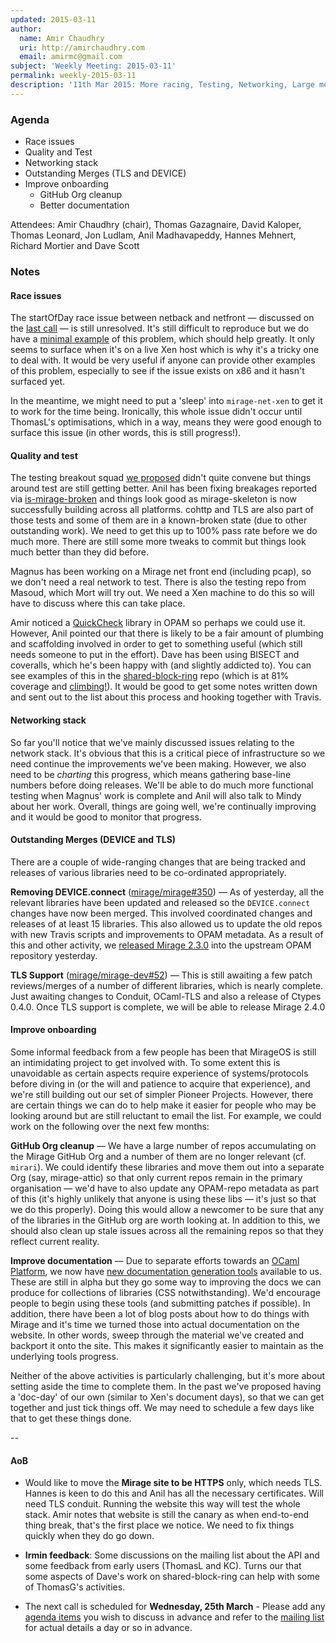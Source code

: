 ```yaml
---
updated: 2015-03-11
author:
  name: Amir Chaudhry
  uri: http://amirchaudhry.com
  email: amirmc@gmail.com
subject: 'Weekly Meeting: 2015-03-11'
permalink: weekly-2015-03-11
description: '11th Mar 2015: More racing, Testing, Networking, Large merges and Cleanups'
---
```


### Agenda ###

- Race issues
- Quality and Test
- Networking stack
- Outstanding Merges (TLS and DEVICE)
- Improve onboarding
  - GitHub Org cleanup
  - Better documentation


Attendees:
Amir Chaudhry (chair), Thomas Gazagnaire, David Kaloper, Thomas Leonard,
Jon Ludlam, Anil Madhavapeddy, Hannes Mehnert, Richard Mortier and Dave Scott


### Notes ###

#### Race issues #### 

The startOfDay race issue between netback and netfront — discussed on the
[last call][notes-race] — is still unresolved. It's still difficult to
reproduce but we do have a [minimal example][eg-race] of this problem, which
should help greatly. It only seems to surface when it's on a live Xen host
which is why it's a tricky one to deal with.  It would be very useful if
anyone can provide other examples of this problem, especially to see if the
issue exists on x86 and it hasn't surfaced yet.

In the meantime, we might need to put a 'sleep' into `mirage-net-xen` to get
it to work for the time being. Ironically, this whole issue didn't occur until
ThomasL's optimisations, which in a way, means they were good enough to
surface this issue (in other words, this is still progress!).

[notes-race]: /weekly/weekly-2015-02-25#miragenetxenraceissue
[eg-race]: https://github.com/mirage/mirage-net-xen/issues/20#issuecomment-78264578


#### Quality and test #### 

The testing breakout squad [we proposed][notes-qa] didn't quite convene but
things around test are still getting better. Anil has been fixing breakages
reported via [is-mirage-broken][test] and things look good as mirage-skeleton
is now successfully building across all platforms. cohttp and TLS are also
part of those tests and some of them are in a known-broken state (due to other
outstanding work). We need to get this up to 100% pass rate before we do much
more. There are still some more tweaks to commit but things look much better
than they did before.

Magnus has been working on a Mirage net front end (including pcap), so we don't
need a real network to test. There is also the testing repo from Masoud, which
Mort will try out.  We need a Xen machine to do this so will have to
discuss where this can take place.

Amir noticed a [QuickCheck][] library in OPAM so perhaps we could
use it. However, Anil pointed our that there is likely to be a fair amount of
plumbing and scaffolding involved in order to get to something useful (which
still needs someone to put in the effort). Dave has been using BISECT and
coveralls, which he's been happy with (and slightly addicted to).  You can see
examples of this in the [shared-block-ring][] repo (which is at 81% coverage
and [climbing!][coveralls-block]).  It would be good to get some notes written
down and sent out to the list about this process and hooking together with
Travis.  

[notes-qa]: /weekly/weekly-2015-02-25#Qualityandtestinfrastructure
[test]: https://github.com/mirage/is-mirage-broken/blob/master/logs/README.md
[QuickCheck]: http://opam.ocaml.org/packages/quickcheck/quickcheck.1.0.2/
[shared-block-ring]: https://github.com/mirage/shared-block-ring
[coveralls-block]: https://coveralls.io/r/mirage/shared-block-ring?branch=master

#### Networking stack ####

So far you'll notice that we've mainly discussed issues relating to the
network stack.  It's obvious that this is a critical piece of infrastructure so
we need continue the improvements we've been making.  However, we also need to
be *charting* this progress, which means gathering base-line numbers before
doing releases. We'll be able to do much more functional testing when Magnus'
work is complete and Anil will also talk to Mindy about her work. Overall,
things are going well, we're continually improving and it would be good to
monitor that progress.


#### Outstanding Merges (DEVICE and TLS) ####

There are a couple of wide-ranging changes that are being tracked and releases
of various libraries need to be co-ordinated appropriately.

**Removing DEVICE.connect** ([mirage/mirage#350][]) — As of yesterday, all the
relevant libraries have been updated and released so the `DEVICE.connect`
changes have now been merged. This involved coordinated changes and releases
of at least 15 libraries.  This also allowed us to update the old repos with
new Travis scripts and improvements to OPAM metadata.  As a result of this and
other activity, we [released Mirage 2.3.0][releases] into the upstream OPAM
repository yesterday.

**TLS Support** ([mirage/mirage-dev#52][]) — This is still awaiting a few
patch reviews/merges of a number of different libraries, which is nearly
complete. Just awaiting changes to Conduit, OCaml-TLS and also a release of 
Ctypes 0.4.0. Once TLS support is complete, we will be able to release
Mirage 2.4.0

[mirage/mirage#350]: https://github.com/mirage/mirage/pull/350
[mirage/mirage-dev#52]: https://github.com/mirage/mirage-dev/pull/52
[releases]: /releases#miragev230Interfacecleanupsandentropysupport

#### Improve onboarding ####

Some informal feedback from a few people has been that MirageOS is still an
intimidating project to get involved with. To some extent this is unavoidable
as certain aspects require experience of systems/protocols before diving in
(or the will and patience to acquire that experience), and we're still
building out our set of simpler Pioneer Projects. However, there are certain
things we can do to help make it easier for people who may be looking around
but are still reluctant to email the list. For example, we could work on the
following over the next few months:

**GitHub Org cleanup** — We have a large number of repos accumulating on the
Mirage GitHub Org and a number of them are no longer relevant (cf. `mirari`).
We could identify these libraries and move them out into a separate Org
(say, mirage-attic) so that only current repos remain in the primary
organisation — we'd have to also update any OPAM-repo metadata as part of this
(it's highly unlikely that anyone is using these libs — it's just so that we do
this properly).  Doing this would allow a newcomer to be sure that any of the
libraries in the GitHub org are worth looking at. In addition to this, we
should also clean up stale issues across all the remaining repos so that they
reflect current reality.

**Improve documentation** — Due to separate efforts towards an
[OCaml Platform][platform], we now have
[new documentation generation tools][codoc] available to us. These are still
in alpha but they go some way to improving the docs we can produce for
collections of libraries (CSS notwithstanding). We'd encourage people to begin
using these tools (and submitting patches if possible). In addition, there
have been a lot of blog posts about how to do things with Mirage and it's time
we turned those into actual documentation on the website. In other words,
sweep through the material we've created and backport it onto the site. This
makes it significantly easier to maintain as the underlying tools progress.

Neither of the above activities is particularly challenging, but it's more
about setting aside the time to complete them.  In the past we've proposed
having a 'doc-day' of our own (similar to Xen's document days), so that we can
get together and just tick things off.  We may need to schedule a few days
like that to get these things done.

[platform]: http://www.cl.cam.ac.uk/projects/ocamllabs/tasks/index.html#platform
[codoc]: http://opam.ocaml.org/blog/codoc-0-2-0-released/

-- 

#### AoB ####

- Would like to move the **Mirage site to be HTTPS** only, which needs TLS.
Hannes is keen to do this and Anil has all the necessary certificates.  Will
need TLS conduit. Running the website this way will test the whole stack. Amir
notes that website is still the canary as when end-to-end thing break, that's
the first place we notice. We need to fix things quickly when they do go down.

- **Irmin feedback**: Some discussions on the mailing list about the API and
some feedback from early users (ThomasL and KC). Turns our that some aspects
of Dave's work on shared-block-ring can help with some of ThomasG's activities.

- The next call is scheduled for **Wednesday, 25th March** - Please add any
[agenda items][call-agenda] you wish to discuss in advance and refer to the
[mailing list][mir-mail] for actual details a day or so in advance.

[call-agenda]: https://github.com/mirage/mirage-www/wiki/Call-Agenda
[mir-mail]: http://lists.xenproject.org/cgi-bin/mailman/listinfo/mirageos-devel

